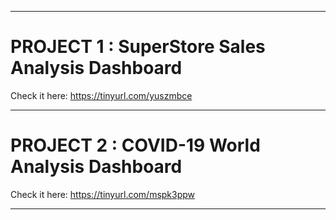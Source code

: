 ----------------------------------------------------------------------------------------------------------------------------------------------------


# PROJECT 1 : SuperStore Sales Analysis Dashboard
Check it here: https://tinyurl.com/yuszmbce

----------------------------------------------------------------------------------------------------------------------------------------------------

# PROJECT 2 : COVID-19 World Analysis Dashboard
Check it here: https://tinyurl.com/mspk3ppw

----------------------------------------------------------------------------------------------------------------------------------------------------
